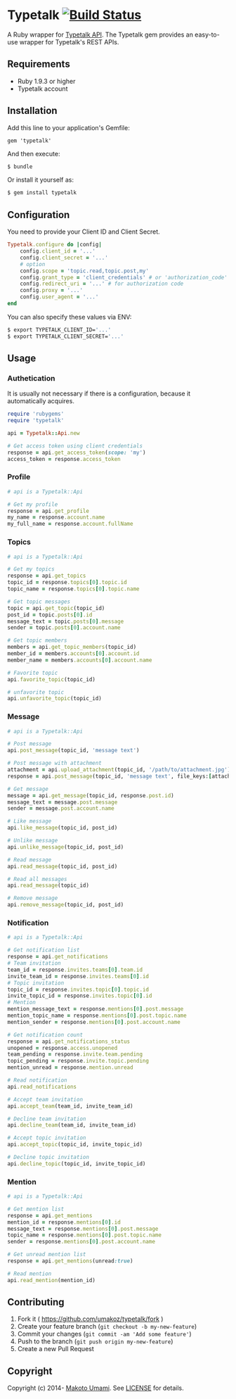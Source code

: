 # Typetalk [![Build Status](https://travis-ci.org/umakoz/typetalk-rb.svg?branch=master)](https://travis-ci.org/umakoz/typetalk-rb)

A Ruby wrapper for [Typetalk API](https://developer.nulab-inc.com/docs/typetalk/). The Typetalk gem provides an easy-to-use wrapper for Typetalk's REST APIs.

## Requirements

* Ruby 1.9.3 or higher
* Typetalk account






## Installation

Add this line to your application's Gemfile:

```
gem 'typetalk'
```

And then execute:

```sh
$ bundle
```

Or install it yourself as:

```sh
$ gem install typetalk
```




## Configuration

You need to provide your Client ID and Client Secret.

```rb
Typetalk.configure do |config|
    config.client_id = '...'
    config.client_secret = '...'
    # option
    config.scope = 'topic.read,topic.post,my'
    config.grant_type = 'client_credentials' # or 'authorization_code'
    config.redirect_uri = '...' # for authorization code
    config.proxy = '...'
    config.user_agent = '...'
end
```

You can also specify these values via ENV:

```sh
$ export TYPETALK_CLIENT_ID='...'
$ export TYPETALK_CLIENT_SECRET='...'
```




## Usage

### Authetication

It is usually not necessary if there is a configuration, because it automatically acquires.

```rb
require 'rubygems'
require 'typetalk'

api = Typetalk::Api.new

# Get access token using client credentials
response = api.get_access_token(scope: 'my')
access_token = response.access_token
```

### Profile

```rb
# api is a Typetalk::Api

# Get my profile
response = api.get_profile
my_name = response.account.name
my_full_name = response.account.fullName
```

### Topics

```rb
# api is a Typetalk::Api

# Get my topics
response = api.get_topics
topic_id = response.topics[0].topic.id
topic_name = response.topics[0].topic.name

# Get topic messages
topic = api.get_topic(topic_id)
post_id = topic.posts[0].id
message_text = topic.posts[0].message
sender = topic.posts[0].account.name

# Get topic members
members = api.get_topic_members(topic_id)
member_id = members.accounts[0].account.id
member_name = members.accounts[0].account.name

# Favorite topic
api.favorite_topic(topic_id)

# unfavorite topic
api.unfavorite_topic(topic_id)
```


### Message

```rb
# api is a Typetalk::Api

# Post message
api.post_message(topic_id, 'message text')

# Post message with attachment
attachment = api.upload_attachment(topic_id, '/path/to/attachment.jpg')
response = api.post_message(topic_id, 'message text', file_keys:[attachment.fileKey])

# Get message
message = api.get_message(topic_id, response.post.id)
message_text = message.post.message
sender = message.post.account.name

# Like message
api.like_message(topic_id, post_id)

# Unlike message
api.unlike_message(topic_id, post_id)

# Read message
api.read_message(topic_id, post_id)

# Read all messages
api.read_message(topic_id)

# Remove message
api.remove_message(topic_id, post_id)
```

### Notification

```rb
# api is a Typetalk::Api

# Get notification list
response = api.get_notifications
# Team invitation
team_id = response.invites.teams[0].team.id
invite_team_id = response.invites.teams[0].id
# Topic invitation
topic_id = response.invites.topic[0].topic.id
invite_topic_id = response.invites.topic[0].id
# Mention
mention_message_text = response.mentions[0].post.message
mention_topic_name = response.mentions[0].post.topic.name
mention_sender = response.mentions[0].post.account.name

# Get notification count
response = api.get_notifications_status
unopened = response.access.unopened
team_pending = response.invite.team.pending
topic_pending = response.invite.topic.pending
mention_unread = response.mention.unread

# Read notification
api.read_notifications

# Accept team invitation
api.accept_team(team_id, invite_team_id)

# Decline team invitation
api.decline_team(team_id, invite_team_id)

# Accept topic invitation
api.accept_topic(topic_id, invite_topic_id)

# Decline topic invitation
api.decline_topic(topic_id, invite_topic_id)
```

### Mention

```rb
# api is a Typetalk::Api

# Get mention list
response = api.get_mentions
mention_id = response.mentions[0].id
message_text = response.mentions[0].post.message
topic_name = response.mentions[0].post.topic.name
sender = response.mentions[0].post.account.name

# Get unread mention list
response = api.get_mentions(unread:true)

# Read mention
api.read_mention(mention_id)
```




## Contributing

1. Fork it ( https://github.com/umakoz/typetalk/fork )
2. Create your feature branch (`git checkout -b my-new-feature`)
3. Commit your changes (`git commit -am 'Add some feature'`)
4. Push to the branch (`git push origin my-new-feature`)
5. Create a new Pull Request





## Copyright

Copyright (c) 2014- [Makoto Umami](mailto:umakoz@gmail.com). See [LICENSE](LICENSE.txt) for details.

